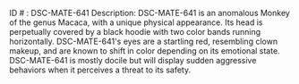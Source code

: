 ID # : DSC-MATE-641
Description: DSC-MATE-641 is an anomalous Monkey of the genus Macaca, with a unique physical appearance. Its head is perpetually covered by a black hoodie with two color bands running horizontally. DSC-MATE-641's eyes are a startling red, resembling clown makeup, and are known to shift in color depending on its emotional state. DSC-MATE-641 is mostly docile but will display sudden aggressive behaviors when it perceives a threat to its safety.
